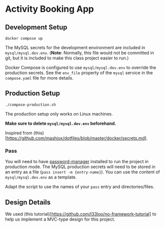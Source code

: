 # Activity Booking App

## Development Setup

`docker compose up`

The MySQL secrets for the development environment are included in `mysql/mysql.dev.env`. (**Note**: Normally, this file would not be committed in git, but it is included to make this class project easier to run.)

Docker Compose is configured to use `mysql/mysql.dev.env` to override the production secrets. See the `env_file` property of the `mysql` service in the `compose.yaml` file for more details.

## Production Setup

`./compose-production.sh`

The production setup only works on Linux machines.

**Make sure to delete `mysql/mysql.dev.env` beforehand.**

Inspired from (this)[https://github.com/mashiox/dotfiles/blob/master/docker/secrets.md].

### Pass

You will need to have [password-manager](https://www.passwordstore.org/) installed to run the project in production mode. The MySQL production secrets will need to be stored in an entry as a file (`pass insert -m {entry-name}`). You can use the content of `mysql/mysql.dev.env` as a template.

Adapt the script to use the names of your `pass` entry and directories/files.

## Design Details

We used (this tutorial)[https://github.com/l33loo/no-framework-tutorial] to help us implement a MVC-type design for this project.
